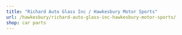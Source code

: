 ```yaml
---
title: "Richard Auto Glass Inc / Hawkesbury Motor Sports"
url: /hawkesbury/richard-auto-glass-inc-hawkesbury-motor-sports/
shop: car parts
---
```

